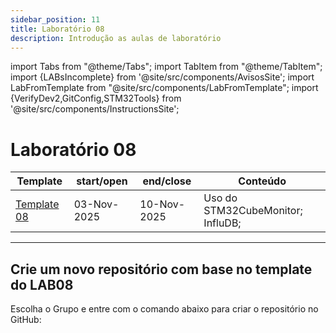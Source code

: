 ```yaml
---
sidebar_position: 11
title: Laboratório 08
description: Introdução as aulas de laboratório
---
```


import Tabs from "@theme/Tabs";
import TabItem from "@theme/TabItem";
import {LABsIncomplete} from '@site/src/components/AvisosSite';
import LabFromTemplate from "@site/src/components/LabFromTemplate";
import {VerifyDev2,GitConfig,STM32Tools} from '@site/src/components/InstructionsSite';

# Laboratório 08

<!-- Aviso de que este conteúdo está em construção! -->
<LABsIncomplete />

| Template                                               | start/open  | end/close   | Conteúdo                          |
| ------------------------------------------------------ | ----------- | ----------- | --------------------------------- |
| [Template 08](https://github.com/ELT73A-LAB-TPL/LAB08) | 03-Nov-2025 | 10-Nov-2025 | Uso do STM32CubeMonitor; InfluDB; |

---

## Crie um novo repositório com base no template do LAB08

Escolha o Grupo e entre com o comando abaixo para criar o repositório no GitHub:

<!-- Gera instruções para criar o repositório no GitHub por grupo com base no template do laboratório. -->
<LabFromTemplate labNumber="LAB08" opts="-c" />

<!-- List of STM32Cube Tools -->
<STM32Tools />
